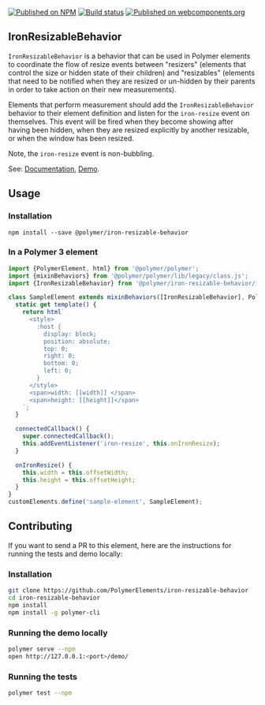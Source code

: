 [![Published on NPM](https://img.shields.io/npm/v/@polymer/iron-resizable-behavior.svg)](https://www.npmjs.com/package/@polymer/iron-resizable-behavior)
[![Build status](https://travis-ci.org/PolymerElements/iron-resizable-behavior.svg?branch=master)](https://travis-ci.org/PolymerElements/iron-resizable-behavior)
[![Published on webcomponents.org](https://img.shields.io/badge/webcomponents.org-published-blue.svg)](https://webcomponents.org/element/@polymer/iron-resizable-behavior)

## IronResizableBehavior

`IronResizableBehavior` is a behavior that can be used in Polymer elements to
coordinate the flow of resize events between "resizers" (elements that control the
size or hidden state of their children) and "resizables" (elements that need to be
notified when they are resized or un-hidden by their parents in order to take
action on their new measurements).

Elements that perform measurement should add the `IronResizableBehavior` behavior to
their element definition and listen for the `iron-resize` event on themselves.
This event will be fired when they become showing after having been hidden,
when they are resized explicitly by another resizable, or when the window has been
resized.

Note, the `iron-resize` event is non-bubbling.

See: [Documentation](https://www.webcomponents.org/element/@polymer/iron-resizable-behavior),
  [Demo](https://www.webcomponents.org/element/@polymer/iron-resizable-behavior/demo/demo/index.html).

## Usage

### Installation
```
npm install --save @polymer/iron-resizable-behavior
```

### In a Polymer 3 element
```js
import {PolymerElement, html} from '@polymer/polymer';
import {mixinBehaviors} from '@polymer/polymer/lib/legacy/class.js';
import {IronResizableBehavior} from '@polymer/iron-resizable-behavior/iron-resizable-behavior.js';

class SampleElement extends mixinBehaviors([IronResizableBehavior], PolymerElement) {
  static get template() {
    return html`
      <style>
        :host {
          display: block;
          position: absolute;
          top: 0;
          right: 0;
          bottom: 0;
          left: 0;
        }
      </style>
      <span>width: [[width]] </span>
      <span>height: [[height]]</span>
    `;
  }

  connectedCallback() {
    super.connectedCallback();
    this.addEventListener('iron-resize', this.onIronResize);
  }

  onIronResize() {
    this.width = this.offsetWidth;
    this.height = this.offsetHeight;
  }
}
customElements.define('sample-element', SampleElement);
```

## Contributing
If you want to send a PR to this element, here are
the instructions for running the tests and demo locally:

### Installation
```sh
git clone https://github.com/PolymerElements/iron-resizable-behavior
cd iron-resizable-behavior
npm install
npm install -g polymer-cli
```

### Running the demo locally
```sh
polymer serve --npm
open http://127.0.0.1:<port>/demo/
```

### Running the tests
```sh
polymer test --npm
```